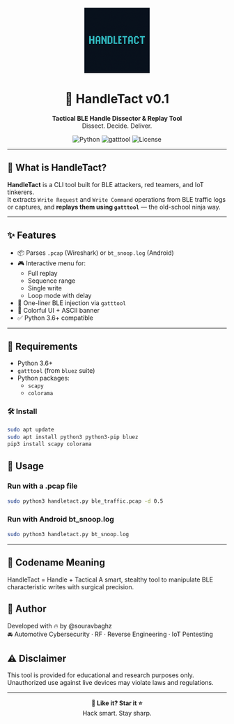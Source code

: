 <p align="center">
  <img src="assets/handletact_banner.png" alt="HandleTact Banner" width="150"/>
</p>

<h1 align="center">
  🔧 HandleTact v0.1
</h1>

<p align="center">
  <strong>Tactical BLE Handle Dissector & Replay Tool</strong><br>
  Dissect. Decide. Deliver.
</p>

<p align="center">
  <img src="https://img.shields.io/badge/python-3.6+-blue.svg" alt="Python">
  <img src="https://img.shields.io/badge/gatttool-required-orange.svg" alt="gatttool">
  <img src="https://img.shields.io/badge/license-GNU GPL v3.0-green.svg" alt="License">
</p>

---

## 🎯 What is HandleTact?

**HandleTact** is a CLI tool built for BLE attackers, red teamers, and IoT tinkerers.  
It extracts `Write Request` and `Write Command` operations from BLE traffic logs or captures, and **replays them using `gatttool`** — the old-school ninja way.

---

## ✨ Features

- 📦 Parses `.pcap` (Wireshark) or `bt_snoop.log` (Android)
- 🎮 Interactive menu for:
  - Full replay
  - Sequence range
  - Single write
  - Loop mode with delay
- 🎯 One-liner BLE injection via `gatttool`
- 🧠 Colorful UI + ASCII banner
- ✅ Python 3.6+ compatible

---

## 🧰 Requirements

- Python 3.6+
- `gatttool` (from `bluez` suite)
- Python packages:
  - `scapy`
  - `colorama`

### 🛠️ Install

```bash
sudo apt update
sudo apt install python3 python3-pip bluez
pip3 install scapy colorama
```
## 🚀 Usage
### Run with a .pcap file
```bash
sudo python3 handletact.py ble_traffic.pcap -d 0.5
```
### Run with Android bt_snoop.log
```bash
sudo python3 handletact.py bt_snoop.log
```
---
## 🤖 Codename Meaning
HandleTact = Handle + Tactical
A smart, stealthy tool to manipulate BLE characteristic writes with surgical precision.

## 👤 Author
Developed with 🔥 by @souravbaghz <br>
🚘 Automotive Cybersecurity · RF · Reverse Engineering · IoT Pentesting

## ⚠️ Disclaimer
This tool is provided for educational and research purposes only.
Unauthorized use against live devices may violate laws and regulations.

---
<p align="center">
  <strong>🧪 Like it? Star it ⭐️</strong><br>
  Hack smart. Stay sharp.
</p>



